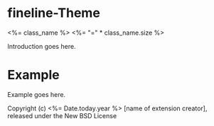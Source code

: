 # fineline-Theme
<%= class_name %>
<%= "=" * class_name.size %>

Introduction goes here.


Example
=======

Example goes here.


Copyright (c) <%= Date.today.year %> [name of extension creator], released under the New BSD License
